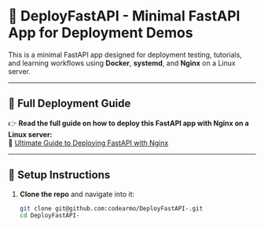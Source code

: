 # 🚀 DeployFastAPI - Minimal FastAPI App for Deployment Demos

This is a minimal FastAPI app designed for deployment testing, tutorials, and learning workflows using **Docker**, **systemd**, and **Nginx** on a Linux server.

---

## 📘 Full Deployment Guide

👉 **Read the full guide on how to deploy this FastAPI app with Nginx on a Linux server:**  
🔗 [Ultimate Guide to Deploying FastAPI with Nginx](https://www.codearmo.com/python-tutorial/ultimate-guide-deploy-fastapi-app-nginx-linux)

---

## 🔧 Setup Instructions

1. **Clone the repo** and navigate into it:
   ```bash
   git clone git@github.com:codearmo/DeployFastAPI-.git
   cd DeployFastAPI-

